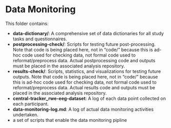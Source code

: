 # Data Monitoring

This folder contains:
* **data-dictionary/**: A comprehensive set of data dictionaries for all study tasks and questionnaires.
* **postprocessing-check/**: Scripts for testing future post-processing. Note that code is being placed here, not in “code/” because this is ad-hoc code used for checking data, not formal code used to reformat/preprocess data. Actual postprocessing code and outputs must be placed in the associated analysis repository.
* **results-check/**: Scripts, statistics, and visualizations for testing future outputs. Note that code is being placed here, not in “code/” because this is ad-hoc code used for checking data, not formal code used to reformat/preprocess data. Actual results code and outputs must be placed in the associated analysis repository.
* **central-tracker_rwe-eeg-dataset**: A log of each data point collected on each participant.
* **data-monitoring-log.md**: A log of actual data monitoring activities undertaken.
* a set of scripts that enable the data monitoring pipline
